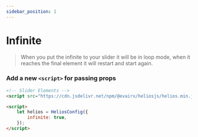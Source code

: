 ```yaml
---
sidebar_position: 1
---
```


# Infinite

> When you put the infinite to your slider it will be in loop mode, 
> when it reaches the final element it will restart and start again.

### Add a new `<script>` for passing props

```html title="index.html" {6}
<!-- Slider Elements -->
<script src="https://cdn.jsdelivr.net/npm/@evairx/heliosjs/helios.min.js"></script>

<script>
    let helios = HeliosConfig({
        infinite: true,
    });
</script>
```